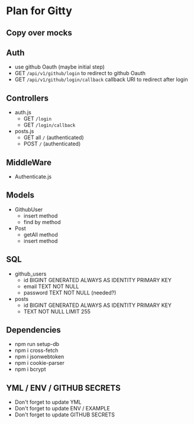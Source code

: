 # Plan for Gitty

## Copy over mocks

<!-- /* eslint-disable no-console */
const exchangeCodeForToken = async (code) => {
  console.log(`MOCK INVOKED: exchangeCodeForToken(${code})`);
  return `MOCK_TOKEN_FOR_CODE_${code}`;
};

const getGithubProfile = async (token) => {
  console.log(`MOCK INVOKED: getGithubProfile(${token})`);
  return {
    login: 'fake_github',
    avatar_url: 'https://www.placecage.com/gif/300/300',
    email: 'fake@example.com',
  };
};

module.exports = { exchangeCodeForToken, getGithubProfile }; -->

## Auth

- use github Oauth (maybe initial step)
- GET `/api/v1/github/login` to redirect to github Oauth
- GET `/api/v1/github/login/callback` callback URI to redirect after login

## Controllers

- auth.js
  - GET `/login`
  - GET `/login/callback`
- posts.js
  - GET all `/` (authenticated)
  - POST `/` (authenticated)

## MiddleWare

- Authenticate.js

## Models

- GithubUser
  - insert method
  - find by method
- Post
  - getAll method
  - insert method

## SQL

- github_users
  - id BIGINT GENERATED ALWAYS AS IDENTITY PRIMARY KEY
  - email TEXT NOT NULL
  - password TEXT NOT NULL (needed?)
- posts
  - id BIGINT GENERATED ALWAYS AS IDENTITY PRIMARY KEY
  - TEXT NOT NULL LIMIT 255

## Dependencies

- npm run setup-db
- npm i cross-fetch
- npm i jsonwebtoken
- npm i cookie-parser
- npm i bcrypt

## YML / ENV / GITHUB SECRETS

- Don't forget to update YML
- Don't forget to update ENV / EXAMPLE
- Don't forget to update GITHUB SECRETS
